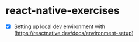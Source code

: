 # react-native-exercises

- [x] Setting up local dev environment with (https://reactnative.dev/docs/environment-setup)
